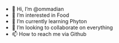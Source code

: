 - 👋 Hi, I’m @ommadian
- 👀 I’m interested in Food
- 🌱 I’m currently learning Phyton
- 💞️ I’m looking to collaborate on everything
- 📫 How to reach me via Github

<!---
ommadian/ommadian is a ✨ special ✨ repository because its `README.md` (this file) appears on your GitHub profile.
You can click the Preview link to take a look at your changes.
--->
